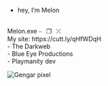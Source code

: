 - hey, I’m Melon
<br>
Melon.exe                 ⎯⠀❐⠀⤬
<br>
My site: https://cutt.ly/qHfWDqH
<br>
- The Darkweb
<br>
- Blue Eye Productions
<br>
- Playmanity dev


![Gengar pixel](https://user-images.githubusercontent.com/61595428/142208395-57ac45fe-a4b3-4d54-b3c8-4aef2d641f52.gif)


